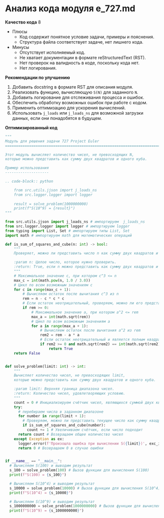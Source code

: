 # Анализ кода модуля e_727.md

**Качество кода**
8
- Плюсы
    - Код содержит понятное условие задачи, примеры и пояснения.
    - Структура файла соответствует задаче, нет лишнего кода.
- Минусы
    - Отсутствует исполняемый код.
    - Не хватает документации в формате reStructuredText (RST).
    - Нет проверок на валидность в коде, поскольку кода нет.
    - Нет логирования.

**Рекомендации по улучшению**
1. Добавить docstring в формате RST для описания модуля.
2. Реализовать функцию, вычисляющую `S(N)` для заданного `N`.
3. Добавить логирование для отслеживания процесса и ошибок.
4. Обеспечить обработку возможных ошибок при работе с кодом.
5. Применить оптимизацию для ускорения вычислений.
6. Использовать `j_loads` или `j_loads_ns` для возможной загрузки данных, если они понадобятся в будущем.

**Оптимизированный код**
```python
"""
Модуль для решения задачи 727 Project Euler
=========================================================================================

Этот модуль вычисляет количество чисел, не превосходящих N,
которые можно представить как сумму двух квадратов и одного куба.

Пример использования
--------------------

.. code-block:: python

    from src.utils.jjson import j_loads_ns
    from src.logger.logger import logger
    
    result = solve_problem(1000000000)
    print(f"S(10^9) = {result}")
"""

from src.utils.jjson import j_loads_ns # импортируем  j_loads_ns
from src.logger.logger import logger # импортируем logger
from typing import List, Set # импортируем типы List, Set
import math # импортируем math для математических операций

def is_sum_of_squares_and_cube(n: int) -> bool:
    """
    Проверяет, можно ли представить число n как сумму двух квадратов и одного куба.

    :param n: Целое число, которое нужно проверить.
    :return: True, если n можно представить как сумму двух квадратов и одного куба, иначе False.
    """
    # Максимальное значение c, при котором c^3 <= n
    max_c = int(math.pow(n, 1.0 / 3.0))
    # Цикл по всем возможным значениям c
    for c in range(max_c + 1):
        # Вычисляем остаток после вычитания c^3 из n
        rem = n - c * c * c
        # Если остаток неотрицательный, проверяем, можно ли его представить как сумму двух квадратов
        if rem >= 0:
            # Максимальное значение a, при котором a^2 <= rem
            max_a = int(math.sqrt(rem))
            # Цикл по всем возможным значениям a
            for a in range(max_a + 1):
                # Вычисляем остаток после вычитания a^2 из rem
                rem2 = rem - a * a
                # Если остаток неотрицательный и является полным квадратом, то n можно представить как сумму двух квадратов и одного куба
                if rem2 >= 0 and math.sqrt(rem2) == int(math.sqrt(rem2)):
                    return True
    return False


def solve_problem(limit: int) -> int:
    """
    Вычисляет количество чисел, не превосходящих limit,
    которые можно представить как сумму двух квадратов и одного куба.

    :param limit: Верхняя граница диапазона чисел.
    :return: Количество чисел, удовлетворяющих условию.
    """
    count = 0 # Инициализируем счётчик чисел, являющихся суммой двух квадратов и одного куба
    try:
      # перебираем числа в заданном диапазоне
      for number in range(limit + 1):
        # Проверяем, можно ли представить текущее число как сумму квадратов и куба
        if is_sum_of_squares_and_cube(number):
          count += 1 # Увеличиваем счётчик, если число подходит
      return count # Возвращаем общее количество чисел
    except Exception as ex:
      logger.error(f'Произошла ошибка при вычислении S({limit})', exc_info=ex) # Логгируем ошибку
      return 0 # Возвращаем 0 в случае ошибки


if __name__ == "__main__":
  # Вычисляем S(100) и выводим результат
  s_100 = solve_problem(100) # Вызов функции для вычисления S(100)
  print(f"S(100) = {s_100}")

  # Вычисляем S(10^4) и выводим результат
  s_10000 = solve_problem(10000) # Вызов функции для вычисления S(10^4)
  print(f"S(10^4) = {s_10000}")

  # Вычисляем S(10^9) и выводим результат
  s_1000000000 = solve_problem(1000000000) # Вызов функции для вычисления S(10^9)
  print(f"S(10^9) = {s_1000000000}")
```